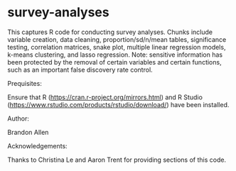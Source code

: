 # survey-analyses
This captures R code for conducting survey analyses. Chunks include variable creation, data cleaning, proportion/sd/n/mean tables, significance testing, correlation matrices, snake plot, multiple linear regression models, k-means clustering, and lasso regression. Note: sensitive information has been protected by the removal of certain variables and certain functions, such as an important false discovery rate control.

Prequisites:

Ensure that R (https://cran.r-project.org/mirrors.html) and R Studio (https://www.rstudio.com/products/rstudio/download/) have been installed.

Author:

Brandon Allen

Acknowledgements:

Thanks to Christina Le and Aaron Trent for providing sections of this code.
